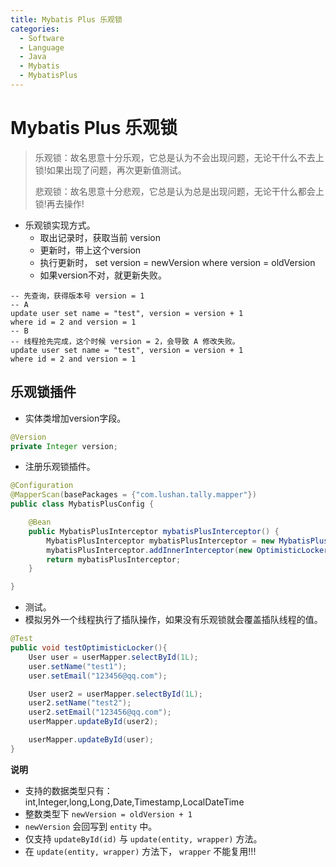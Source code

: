 ```yaml
---
title: Mybatis Plus 乐观锁
categories:
  - Software
  - Language
  - Java
  - Mybatis
  - MybatisPlus
---
```

# Mybatis Plus 乐观锁

> 乐观锁：故名思意十分乐观，它总是认为不会出现问题，无论干什么不去上锁!如果出现了问题，再次更新值测试。
>
> 悲观锁：故名思意十分悲观，它总是认为总是出现问题，无论干什么都会上锁!再去操作!

- 乐观锁实现方式。
    - 取出记录时，获取当前 version
    - 更新时，带上这个version
    - 执行更新时，  set version = newVersion where version = oldVersion
    - 如果version不对，就更新失败。

```mysql
-- 先查询，获得版本号 version = 1
-- A
update user set name = "test", version = version + 1
where id = 2 and version = 1
-- B
-- 线程抢先完成，这个时候 version = 2，会导致 A 修改失败。
update user set name = "test", version = version + 1
where id = 2 and version = 1
```

## 乐观锁插件

- 实体类增加version字段。

```java
@Version
private Integer version;
```

- 注册乐观锁插件。

```java
@Configuration
@MapperScan(basePackages = {"com.lushan.tally.mapper"})
public class MybatisPlusConfig {

    @Bean
    public MybatisPlusInterceptor mybatisPlusInterceptor() {
        MybatisPlusInterceptor mybatisPlusInterceptor = new MybatisPlusInterceptor();
        mybatisPlusInterceptor.addInnerInterceptor(new OptimisticLockerInnerInterceptor());
        return mybatisPlusInterceptor;
    }

}
```

- 测试。
- 模拟另外一个线程执行了插队操作，如果没有乐观锁就会覆盖插队线程的值。

```java
@Test
public void testOptimisticLocker(){
    User user = userMapper.selectById(1L);
    user.setName("test1");
    user.setEmail("123456@qq.com");

    User user2 = userMapper.selectById(1L);
    user2.setName("test2");
    user2.setEmail("123456@qq.com");
    userMapper.updateById(user2);

    userMapper.updateById(user);
}
```

**说明**

- 支持的数据类型只有：int,Integer,long,Long,Date,Timestamp,LocalDateTime
- 整数类型下 `newVersion = oldVersion + 1`
- `newVersion` 会回写到 `entity` 中。
- 仅支持 `updateById(id)` 与 `update(entity, wrapper)` 方法。
- 在 `update(entity, wrapper)` 方法下， `wrapper` 不能复用!!!